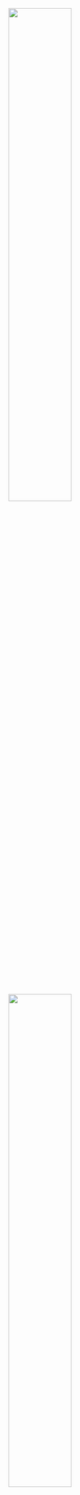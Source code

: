 <p align="center">
    <img src="docs/image/icons/light-icon.svg#gh-light-mode-only" width=50%/ alt="">
    <img src="docs/image/icons/dark-icon.svg#gh-dark-mode-only" width=50%/ alt="">
</p>
<p align="center">
    <img title="docker build version" src="https://img.shields.io/docker/v/estrellaxd/auto_bangumi" alt="">
    <img title="release date" src="https://img.shields.io/github/release-date/estrellaxd/auto_bangumi" alt="">
    <img title="docker pull" src="https://img.shields.io/docker/pulls/estrellaxd/auto_bangumi" alt="">
    <img title="python version" src="https://img.shields.io/badge/python-3.11-blue" alt="">
</p>

<p align="center">
  <a href="https://www.autobangumi.org">官方网站</a> | <a href="https://www.autobangumi.org/deploy/quick-start.html">快速开始</a> | <a href="https://www.autobangumi.org/changelog/3.0.html">更新日志</a> | <a href="https://t.me/autobangumi_update">更新推送</a> | <a href="https://t.me/autobangumi">TG 群组</a>
</p>

# 项目说明

## 支持 transtransmission, 企业微信群机器人通知

已测试:

* mikan 单个rss订阅
* 下载完成重命名
* 下载完成企业微信群机器人通知

设置:

* transtransmission需要开启rpc账号密码功能
* 企业微信群机器人使用的话只需设置webhookkey

---

<p align="center">
    <img title="AutoBangumi" src="docs/image/preview/window.png" alt="" width=75%>
</p>

本项目是基于 RSS 的全自动追番整理下载工具。只需要在 [Mikan Project][mikan] 等网站上订阅番剧，就可以全自动追番。
并且整理完成的名称和目录可以直接被 [Plex][plex]、[Jellyfin][plex] 等媒体库软件识别，无需二次刮削。

## AutoBangumi 功能说明

- 简易单次配置就能持续使用
- 无需介入的 `RSS` 解析器，解析番组信息并且自动生成下载规则。
- 番剧文件整理:

    ```
    Bangumi
    ├── bangumi_A_title
    │   ├── Season 1
    │   │   ├── A S01E01.mp4
    │   │   ├── A S01E02.mp4
    │   │   ├── A S01E03.mp4
    │   │   └── A S01E04.mp4
    │   └── Season 2
    │       ├── A S02E01.mp4
    │       ├── A S02E02.mp4
    │       ├── A S02E03.mp4
    │       └── A S02E04.mp4
    ├── bangumi_B_title
    │   └─── Season 1
    ```

- 全自动重命名，重命名后 99% 以上的番剧可以直接被媒体库软件直接刮削

    ```
  [Lilith-Raws] Kakkou no Iinazuke - 07 [Baha][WEB-DL][1080p][AVC AAC][CHT][MP4].mp4 
  >>
   Kakkou no Iinazuke S01E07.mp4
  ```

- 自定义重命名，可以根据上级文件夹对所有子文件重命名。
- 季中追番可以补全当季遗漏的所有剧集
- 高度可自定义的功能选项，可以针对不同媒体库软件微调
- 支持多种 RSS 站点，支持聚合 RSS 的解析。
- 无需维护完全无感使用
- 内置 TDMB 解析器，可以直接生成完整的 TMDB 格式的文件以及番剧信息。

## [Roadmap](https://github.com/users/EstrellaXD/projects/2)


***计划开发的功能：***

- [x] Transmission 的支持。

## Star History

[![Star History Chart](https://api.star-history.com/svg?repos=EstrellaXD/Auto_Bangumi&type=Date)](https://star-history.com/#EstrellaXD/Auto_Bangumi)

## 贡献

欢迎提供 ISSUE 或者 PR, 贡献代码前建议阅读 [CONTRIBUTING.md](CONTRIBUTING.md)。

贡献者名单请见：

<a href="https://github.com/EstrellaXD/Auto_Bangumi/graphs/contributors"><img src="https://contrib.rocks/image?repo=EstrellaXD/Auto_Bangumi"></a>


## Licence

[MIT licence](https://github.com/EstrellaXD/Auto_Bangumi/blob/main/LICENSE)

[mikan]: https://mikanani.me
[plex]: https://plex.tv
[jellyfin]: https://jellyfin.org

